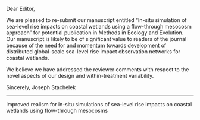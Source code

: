 Dear Editor, 

We are pleased to re-submit our manuscript entitled “In-situ simulation of sea-level rise impacts on coastal wetlands using a flow-through mesocosm approach” for potential publication in Methods in Ecology and Evolution. Our manuscript is likely to be of significant value to readers of the journal because of the need for and momentum towards development of distributed global-scale sea-level rise impact observation networks for coastal wetlands. 

We believe we have addressed the reviewer comments with respect to the novel aspects of our design and within-treatment variability.

Sincerely, 
Joseph Stachelek

----

Improved realism for in-situ simulations of sea-level rise impacts on coastal wetlands using flow-through mesocosms
